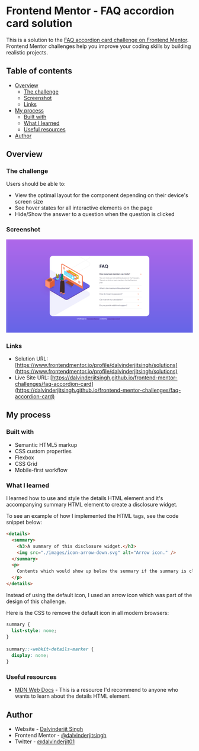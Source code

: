 # Frontend Mentor - FAQ accordion card solution

This is a solution to the [FAQ accordion card challenge on Frontend Mentor](https://www.frontendmentor.io/challenges/faq-accordion-card-XlyjD0Oam). Frontend Mentor challenges help you improve your coding skills by building realistic projects.

## Table of contents

- [Overview](#overview)
  - [The challenge](#the-challenge)
  - [Screenshot](#screenshot)
  - [Links](#links)
- [My process](#my-process)
  - [Built with](#built-with)
  - [What I learned](#what-i-learned)
  - [Useful resources](#useful-resources)
- [Author](#author)

## Overview

### The challenge

Users should be able to:

- View the optimal layout for the component depending on their device's screen size
- See hover states for all interactive elements on the page
- Hide/Show the answer to a question when the question is clicked

### Screenshot

![](./screenshot.png)

### Links

- Solution URL: [https://www.frontendmentor.io/profile/dalvinderjitsingh/solutions](https://www.frontendmentor.io/profile/dalvinderjitsingh/solutions)
- Live Site URL: [https://dalvinderjitsingh.github.io/frontend-mentor-challenges/faq-accordion-card](https://dalvinderjitsingh.github.io/frontend-mentor-challenges/faq-accordion-card)

## My process

### Built with

- Semantic HTML5 markup
- CSS custom properties
- Flexbox
- CSS Grid
- Mobile-first workflow

### What I learned

I learned how to use and style the details HTML element and it's accompanying summary HTML element to create a disclosure widget.

To see an example of how I implemented the HTML tags, see the code snippet below:

```html
<details>
  <summary>
    <h3>A summary of this disclosure widget.</h3>
    <img src="./images/icon-arrow-down.svg" alt="Arrow icon." />
  </summary>
  <p>
    Contents which would show up below the summary if the summary is clicked.
  </p>
</details>
```

Instead of using the default icon, I used an arrow icon which was part of the design of this challenge.

Here is the CSS to remove the default icon in all modern browsers:

```css
summary {
  list-style: none;
}

summary::-webkit-details-marker {
  display: none;
}
```

### Useful resources

- [MDN Web Docs](https://developer.mozilla.org/en-US/docs/Web/HTML/Element/details) - This is a resource I'd recommend to anyone who wants to learn about the details HTML element.

## Author

- Website - [Dalvinderjit Singh](https://dalvinderjitsingh.github.io/)
- Frontend Mentor - [@dalvinderjitsingh](https://www.frontendmentor.io/profile/dalvinderjitsingh)
- Twitter - [@dalvinderjit01](https://twitter.com/dalvinderjit01)
